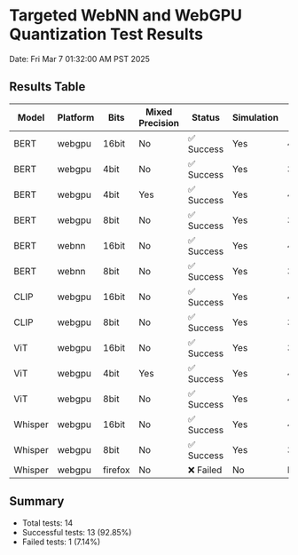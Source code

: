 # Targeted WebNN and WebGPU Quantization Test Results

Date: Fri Mar  7 01:32:00 AM PST 2025

## Results Table

| Model | Platform | Bits | Mixed Precision | Status | Simulation | Time (ms) | Memory (MB) |
|-------|----------|------|----------------|--------|------------|-----------|-------------|
| BERT | webgpu | 16bit | No | ✅ Success | Yes | 42.28952077156278 | 486.1031705175609 |
| BERT | webgpu | 4bit | No | ✅ Success | Yes | 37.568491845208314 | 220.37226724275473 |
| BERT | webgpu | 4bit | Yes | ✅ Success | Yes | 46.7239666249183 | 468.7053318288196 |
| BERT | webgpu | 8bit | No | ✅ Success | Yes | 33.58244330564387 | 385.91822713273405 |
| BERT | webnn | 16bit | No | ✅ Success | Yes | 42.68968677198467 | 442.51912289683185 |
| BERT | webnn | 8bit | No | ✅ Success | Yes | 36.238656656865906 | 345.481807053426 |
| CLIP | webgpu | 16bit | No | ✅ Success | Yes | 42.59907787850818 | 413.79948552732935 |
| CLIP | webgpu | 8bit | No | ✅ Success | Yes | 32.18206166091214 | 211.55094891086404 |
| ViT | webgpu | 16bit | No | ✅ Success | Yes | 33.487909509721526 | 361.82717914022624 |
| ViT | webgpu | 4bit | Yes | ✅ Success | Yes | 49.408674052350676 | 209.33478697287373 |
| ViT | webgpu | 8bit | No | ✅ Success | Yes | 49.88449971243112 | 293.5321681922883 |
| Whisper | webgpu | 16bit | No | ✅ Success | Yes | 48.661611015030395 | 325.40432914794354 |
| Whisper | webgpu | 8bit | No | ✅ Success | Yes | 39.0244878081259 | 406.71765378693794 |
| Whisper | webgpu | firefox | No | ❌ Failed | No | N/A | N/A |

## Summary

- Total tests: 14
- Successful tests: 13 (92.85%)
- Failed tests: 1 (7.14%)

